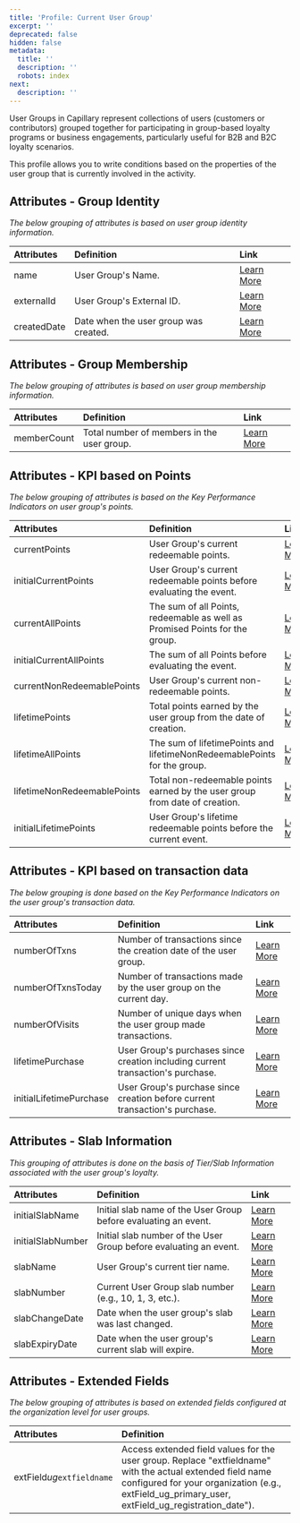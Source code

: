 ```yaml
---
title: 'Profile: Current User Group'
excerpt: ''
deprecated: false
hidden: false
metadata:
  title: ''
  description: ''
  robots: index
next:
  description: ''
---
```

User Groups in Capillary represent collections of users (customers or contributors) grouped together for participating in group-based loyalty programs or business engagements, particularly useful for B2B and B2C loyalty scenarios.

This profile allows you to write conditions based on the properties of the user group that is currently involved in the activity.

## Attributes - Group Identity

*The below grouping of attributes is based on user group identity information.*

| Attributes  | Definition                            | Link                                                                                                 |
| :---------- | :------------------------------------ | :--------------------------------------------------------------------------------------------------- |
| name        | User Group's Name.                    | [Learn More](https://docs.capillarytech.com/docs/attributes-group-identity#name)                     |
| externalId  | User Group's External ID.             | [Learn More](https://docs.capillarytech.com/docs/attributes-group-identity#external-id-externalid)   |
| createdDate | Date when the user group was created. | [Learn More](https://docs.capillarytech.com/docs/attributes-group-identity#created-date-createddate) |

## Attributes - Group Membership

*The below grouping of attributes is based on user group membership information.*

| Attributes  | Definition                                 | Link                                                                                      |
| :---------- | :----------------------------------------- | :---------------------------------------------------------------------------------------- |
| memberCount | Total number of members in the user group. | [Learn More](https://docs.capillarytech.com/docs/group-membership-attributes#membercount) |

## Attributes - KPI based on Points

*The below grouping of attributes is based on the Key Performance Indicators on user group's points.*

| Attributes                  | Definition                                                                  | Link                                                                                              |
| :-------------------------- | :-------------------------------------------------------------------------- | :------------------------------------------------------------------------------------------------ |
| currentPoints               | User Group's current redeemable points.                                     | [Learn More](https://docs.capillarytech.com/docs/kpi-based-on-points#currentpoints)               |
| initialCurrentPoints        | User Group's current redeemable points before evaluating the event.         | [Learn More](https://docs.capillarytech.com/docs/kpi-based-on-points#initialcurrentpoints)        |
| currentAllPoints            | The sum of all Points, redeemable as well as Promised Points for the group. | [Learn More](https://docs.capillarytech.com/docs/kpi-based-on-points#currentallpoints)            |
| initialCurrentAllPoints     | The sum of all Points before evaluating the event.                          | [Learn More](https://docs.capillarytech.com/docs/kpi-based-on-points#initialcurrentallpoints)     |
| currentNonRedeemablePoints  | User Group's current non-redeemable points.                                 | [Learn More](https://docs.capillarytech.com/docs/kpi-based-on-points#currentnonredeemablepoints)  |
| lifetimePoints              | Total points earned by the user group from the date of creation.            | [Learn More](https://docs.capillarytech.com/docs/kpi-based-on-points#lifetimepoints)              |
| lifetimeAllPoints           | The sum of lifetimePoints and lifetimeNonRedeemablePoints for the group.    | [Learn More](https://docs.capillarytech.com/docs/kpi-based-on-points#lifetimeallpoints)           |
| lifetimeNonRedeemablePoints | Total non-redeemable points earned by the user group from date of creation. | [Learn More](https://docs.capillarytech.com/docs/kpi-based-on-points#lifetimenonredeemablepoints) |
| initialLifetimePoints       | User Group's lifetime redeemable points before the current event.           | [Learn More](https://docs.capillarytech.com/docs/kpi-based-on-points#initiallifetimepoints)       |

## Attributes - KPI based on transaction data

*The below grouping is done based on the Key Performance Indicators on the user group's transaction data.*

| Attributes              | Definition                                                                      | Link                                                                                                              |
| :---------------------- | :------------------------------------------------------------------------------ | :---------------------------------------------------------------------------------------------------------------- |
| numberOfTxns            | Number of transactions since the creation date of the user group.               | [Learn More](https://docs.capillarytech.com/docs/attributes-kpis-user-group-transactions#numberoftxns)            |
| numberOfTxnsToday       | Number of transactions made by the user group on the current day.               | [Learn More](https://docs.capillarytech.com/docs/attributes-kpis-user-group-transactions#numberoftxnstoday)       |
| numberOfVisits          | Number of unique days when the user group made transactions.                    | [Learn More](https://docs.capillarytech.com/docs/attributes-kpis-user-group-transactions#numberofvisits)          |
| lifetimePurchase        | User Group's purchases since creation including current transaction's purchase. | [Learn More](https://docs.capillarytech.com/docs/attributes-kpis-user-group-transactions#lifetimepurchase)        |
| initialLifetimePurchase | User Group's purchase since creation before current transaction's purchase.     | [Learn More](https://docs.capillarytech.com/docs/attributes-kpis-user-group-transactions#initiallifetimepurchase) |

## Attributes - Slab Information

*This grouping of attributes is done on the basis of Tier/Slab Information associated with the user group's loyalty.*

| Attributes        | Definition                                                        | Link                                                                                                   |
| :---------------- | :---------------------------------------------------------------- | :----------------------------------------------------------------------------------------------------- |
| initialSlabName   | Initial slab name of the User Group before evaluating an event.   | [Learn More](https://docs.capillarytech.com/docs/attributes-kpi-user-group-slabtier#initialslabname)   |
| initialSlabNumber | Initial slab number of the User Group before evaluating an event. | [Learn More](https://docs.capillarytech.com/docs/attributes-kpi-user-group-slabtier#initialslabnumber) |
| slabName          | User Group's current tier name.                                   | [Learn More](https://docs.capillarytech.com/docs/attributes-kpi-user-group-slabtier#slabname)          |
| slabNumber        | Current User Group slab number (e.g., 10, 1, 3, etc.).            | [Learn More](https://docs.capillarytech.com/docs/attributes-kpi-user-group-slabtier#slabnumber)        |
| slabChangeDate    | Date when the user group's slab was last changed.                 | [Learn More](https://docs.capillarytech.com/docs/attributes-kpi-user-group-slabtier#slabchangedate)    |
| slabExpiryDate    | Date when the user group's current slab will expire.              | [Learn More](https://docs.capillarytech.com/docs/attributes-kpi-user-group-slabtier#slabexpirydate)    |

## Attributes - Extended Fields

*The below grouping of attributes is based on extended fields configured at the organization level for user groups.*

| Attributes                 | Definition                                                                                                                                                                                                           |
| :------------------------- | :------------------------------------------------------------------------------------------------------------------------------------------------------------------------------------------------------------------- |
| extField*ug*`extfieldname` | Access extended field values for the user group. Replace "extfieldname" with the actual extended field name configured for your organization (e.g., extField\_ug\_primary\_user, extField\_ug\_registration\_date"). |